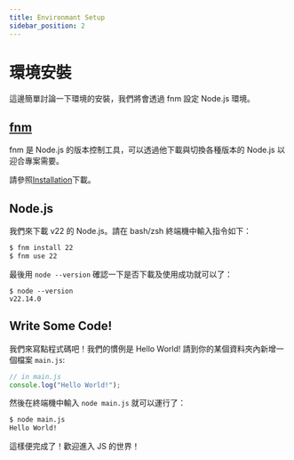 ```yaml
---
title: Environmant Setup
sidebar_position: 2
---
```


# 環境安裝

這邊簡單討論一下環境的安裝，我們將會透過 fnm 設定 Node.js 環境。

## [fnm](https://github.com/Schniz/fnm)

fnm 是 Node.js 的版本控制工具，可以透過他下載與切換各種版本的 Node.js 以迎合專案需要。

請參照[Installation](https://github.com/Schniz/fnm?tab=readme-ov-file#installation)下載。

## Node.js

我們來下載 v22 的 Node.js。請在 bash/zsh 終端機中輸入指令如下：

```bash
$ fnm install 22
$ fnm use 22
```

最後用 `node --version` 確認一下是否下載及使用成功就可以了：

```shell
$ node --version
v22.14.0
```

## Write Some Code!

我們來寫點程式碼吧！我們的慣例是 Hello World! 請到你的某個資料夾內新增一個檔案 `main.js`:

```javascript
// in main.js
console.log("Hello World!");
```

然後在終端機中輸入 `node main.js` 就可以運行了：

```bash
$ node main.js
Hello World!
```

這樣便完成了！歡迎進入 JS 的世界！
